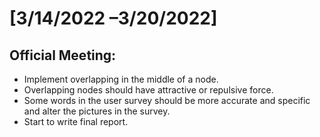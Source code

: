 # [3/14/2022 –3/20/2022]
## Official Meeting:
- Implement overlapping in the middle of a node.
- Overlapping nodes should have attractive or repulsive force.
- Some words in the user survey should be more accurate and specific and alter the pictures in the survey.
- Start to write final report.
